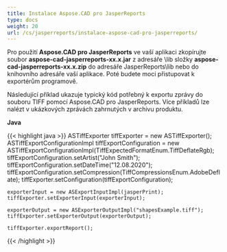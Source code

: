 ```yaml
---
title: Instalace Aspose.CAD pro JasperReports
type: docs
weight: 20
url: /cs/jasperreports/instalace-aspose-cad-pro-jasperreports/
---
```


Pro použití **Aspose.CAD pro JasperReports** ve vaší aplikaci zkopírujte soubor **aspose-cad-jasperreports-xx.x.jar** z adresáře \lib složky **aspose-cad-jasperreports-xx.x.zip** do adresáře JasperReports\lib nebo do knihovního adresáře vaší aplikace. Poté budete moci přistupovat k exportérům programově.

Následující příklad ukazuje typický kód potřebný k exportu zprávy do souboru TIFF pomocí Aspose.CAD pro JasperReports. Více příkladů lze nalézt v ukázkových zprávách zahrnutých v archivu produktu.

**Java**

{{< highlight java >}}
    ASTiffExporter tiffExporter = new ASTiffExporter();
    ASTiffExportConfigurationImpl tiffExportConfiguration = new ASTiffExportConfigurationImpl(TiffExpectedFormatEnum.TiffDeflateRgb);
    tiffExportConfiguration.setArtist("John Smith");
    tiffExportConfiguration.setDateTime("12.08.2020");
    tiffExportConfiguration.setCompression(TiffCompressionsEnum.AdobeDeflate);
    tiffExporter.setConfiguration(tiffExportConfiguration);

    exporterInput = new ASExportInputImpl(jasperPrint);
    tiffExporter.setExporterInput(exporterInput);

    exporterOutput = new ASExporterOutputImpl("shapesExample.tiff");
    tiffExporter.setExporterOutput(exporterOutput);

    tiffExporter.exportReport();
{{< /highlight >}}
